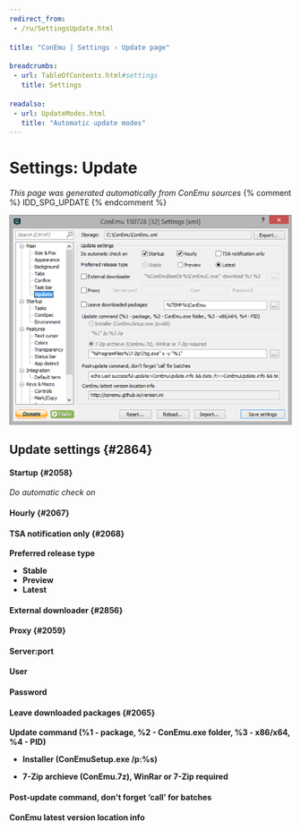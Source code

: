 ```yaml
---
redirect_from:
 - /ru/SettingsUpdate.html

title: "ConEmu | Settings › Update page"

breadcrumbs:
 - url: TableOfContents.html#settings
   title: Settings

readalso:
 - url: UpdateModes.html
   title: "Automatic update modes"
---
```


# Settings: Update

*This page was generated automatically from ConEmu sources*
{% comment %} IDD_SPG_UPDATE {% endcomment %}

![ConEmu Settings: Update](/img/Settings-Update.png)



## Update settings  {#2864}



#### Startup  {#2058}
*Do automatic check on*  


#### Hourly  {#2067}


#### TSA notification only  {#2068}


**Preferred release type**


* **Stable**
* **Preview**
* **Latest**


#### External downloader  {#2856}




#### Proxy  {#2059}


#### Server:port


#### User


#### Password


#### Leave downloaded packages  {#2065}






**Update command (%1 - package, %2 - ConEmu.exe folder, %3 - x86/x64, %4 - PID)**


* **Installer (ConEmuSetup.exe /p:%s)**





* **7-Zip archieve (ConEmu.7z), WinRar or 7-Zip required**






#### Post-update command, don't forget ‘call’ for batches


#### ConEmu latest version location info




